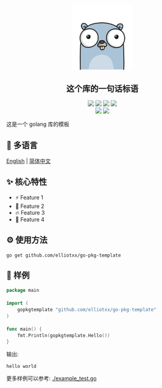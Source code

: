 <div align = "center">
<p>
    <img width="160" src="https://github.com/elliotxx/go-pkg-template/blob/main/example_logo.png?sanitize=true">
</p>
<h2>这个库的一句话标语</h2>
<a title="Go Reference" target="_blank" href="https://pkg.go.dev/github.com/elliotxx/go-pkg-template"><img src="https://pkg.go.dev/badge/github.com/elliotxx/go-pkg-template.svg"></a>
<a title="Go Report Card" target="_blank" href="https://goreportcard.com/report/github.com/elliotxx/go-pkg-template"><img src="https://goreportcard.com/badge/github.com/elliotxx/go-pkg-template?style=flat-square"></a>
<a title="Coverage Status" target="_blank" href="https://coveralls.io/github/elliotxx/go-pkg-template?branch=main"><img src="https://img.shields.io/coveralls/github/elliotxx/go-pkg-template/main"></a>
<a title="Code Size" target="_blank" href="https://github.com/elliotxx/go-pkg-template"><img src="https://img.shields.io/github/languages/code-size/elliotxx/go-pkg-template.svg?style=flat-square"></a>
<br>
<a title="GitHub release" target="_blank" href="https://github.com/elliotxx/go-pkg-template/releases"><img src="https://img.shields.io/github/release/elliotxx/go-pkg-template.svg"></a>
<a title="License" target="_blank" href="https://github.com/elliotxx/go-pkg-template/blob/main/LICENSE"><img src="https://img.shields.io/github/license/elliotxx/go-pkg-template"></a>
</p>
</div>

这是一个 golang 库的模板

## 📜 多语言

[English](https://github.com/elliotxx/go-pkg-template/blob/main/README.md) | [简体中文](https://github.com/elliotxx/go-pkg-template/blob/main/README-zh.md)


## ✨ 核心特性
* ⚡ Feature 1
* 🌲 Feature 2
* 🔥 Feature 3
* 🔨 Feature 4


## ⚙️ 使用方法
```shell
go get github.com/elliotxx/go-pkg-template
```


## 📖 样例
```go
package main

import (
	gopkgtemplate "github.com/elliotxx/go-pkg-template"
)

func main() {
	fmt.Println(gopkgtemplate.Hello())
}
```

输出:

```shell
hello world
```

更多样例可以参考: [./example_test.go](./example_test.go)
